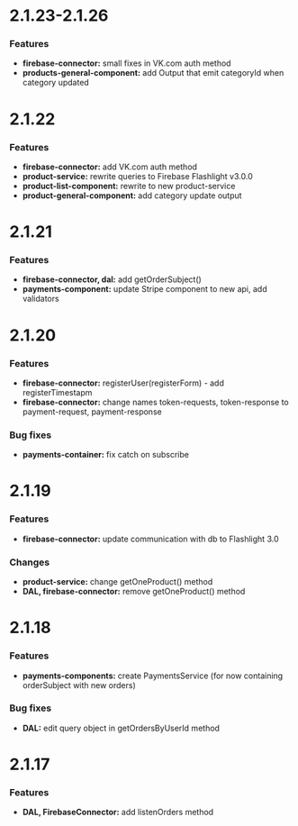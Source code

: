 # 2.1.23-2.1.26

### Features 

* **firebase-connector:** small fixes in VK.com auth method
* **products-general-component:** add Output that emit categoryId when category updated

# 2.1.22

### Features 

* **firebase-connector:** add VK.com auth method
* **product-service:** rewrite queries to Firebase Flashlight v3.0.0
* **product-list-component:** rewrite to new product-service
* **product-general-component:** add category update output



# 2.1.21

### Features 

* **firebase-connector, dal:** add getOrderSubject()
* **payments-component:** update Stripe component to new api, add validators

# 2.1.20

### Features

* **firebase-connector:** registerUser(registerForm) - add registerTimestapm
* **firebase-connector:** change names token-requests, token-response to payment-request, payment-response

### Bug fixes 

* **payments-container:** fix catch on subscribe

# 2.1.19

### Features

* **firebase-connector:** update communication with db to Flashlight 3.0

### Changes 

* **product-service:** change getOneProduct() method
* **DAL, firebase-connector:** remove getOneProduct() method
 
# 2.1.18

### Features

* **payments-components:** create PaymentsService (for now containing orderSubject with new orders)

### Bug fixes 

* **DAL:** edit query object in getOrdersByUserId method

# 2.1.17

### Features 

* **DAL, FirebaseConnector:** add listenOrders method